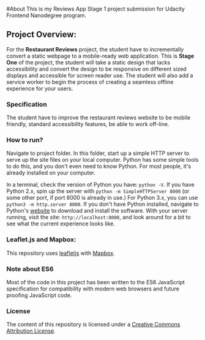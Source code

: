 #About
This is my Reviews App Stage 1 project submission for Udacity Frontend Nanodegree program.

## Project Overview:

For the **Restaurant Reviews** project, the student have to incrementally convert a static webpage to a mobile-ready web application. This is **Stage One** of the project, the student will take a static design that lacks accessibility and convert the design to be responsive on different sized displays and accessible for screen reader use. The student will also add a service worker to begin the process of creating a seamless offline experience for your users.

### Specification

The student have to improve the restaurant reviews website to be mobile friendly, standard accessibility features, be able to work off-line.

### How to run?

Navigate to project folder. In this folder, start up a simple HTTP server to serve up the site files on your local computer. Python has some simple tools to do this, and you don't even need to know Python. For most people, it's already installed on your computer.

In a terminal, check the version of Python you have: `python -V`. If you have Python 2.x, spin up the server with `python -m SimpleHTTPServer 8000` (or some other port, if port 8000 is already in use.) For Python 3.x, you can use `python3 -m http.server 8000`. If you don't have Python installed, navigate to Python's [website](https://www.python.org/) to download and install the software. With your server running, visit the site: `http://localhost:8000`, and look around for a bit to see what the current experience looks like.

### Leaflet.js and Mapbox:

This repository uses [leafletjs](https://leafletjs.com/) with [Mapbox](https://www.mapbox.com/).

### Note about ES6

Most of the code in this project has been written to the ES6 JavaScript specification for compatibility with modern web browsers and future proofing JavaScript code.

### License
The content of this repository is licensed under a [Creative Commons Attribution License](https://choosealicense.com/licenses/mit/).
